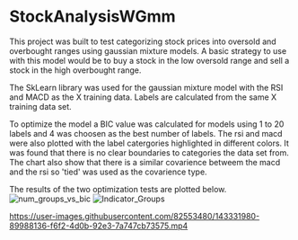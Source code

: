 # StockAnalysisWGmm
This project was built to test categorizing stock prices into oversold and overbought ranges using gaussian mixture models. A basic strategy to use with this model would be to buy a stock in the low oversold range and sell a stock in the high overbought range.

The SkLearn library was used for the gaussian mixture model with the RSI and MACD as the X training data. Labels are calculated from the same X training data set. 

To optimize the model a BIC value was calculated for models using 1 to 20 labels and 4 was choosen as the best number of labels. 
The rsi and macd were also plotted with the label catergories highlighted in different colors. It was found that there is no 
clear boundaries to categories the data set from. The chart also show that there is a similar covarience betweem the macd and 
the rsi so 'tied' was used as the covarience type. 

The results of the two optimization tests are plotted below.  
![num_groups_vs_bic](https://user-images.githubusercontent.com/82553480/143329705-68752574-dc43-47c0-b38a-2fecbce5658b.png)
![Indicator_Groups](https://user-images.githubusercontent.com/82553480/143328869-cc6eda1b-0459-4484-8fb6-1077e075218f.png)




https://user-images.githubusercontent.com/82553480/143331980-89988136-f6f2-4d0b-92e3-7a747cb73575.mp4








